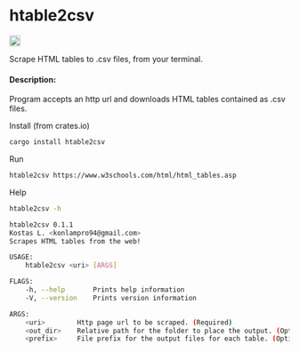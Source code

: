 # htable2csv

[<img alt="crates.io" src="https://img.shields.io/crates/v/htable2csv.svg?style=for-the-badge&color=fc8d62&logo=rust" height="20">](https://crates.io/crates/htable2csv)

Scrape HTML tables to .csv files, from your terminal.

#### Description: 
Program accepts an http url and downloads HTML tables 
contained as .csv files.

 Install (from crates.io)

```bash
cargo install htable2csv
```

 Run 

```bash
htable2csv https://www.w3schools.com/html/html_tables.asp
```
Help

```bash
htable2csv -h

htable2csv 0.1.1
Kostas L. <konlampro94@gmail.com>
Scrapes HTML tables from the web!

USAGE:
    htable2csv <uri> [ARGS]

FLAGS:
    -h, --help       Prints help information
    -V, --version    Prints version information

ARGS:
    <uri>        Http page url to be scraped. (Required)
    <out_dir>    Relative path for the folder to place the output. (Optional)
    <prefix>     File prefix for the output files for each table. (Optional)

```


